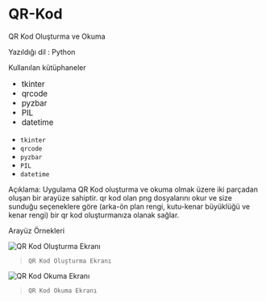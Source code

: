 # QR-Kod
QR Kod Oluşturma ve Okuma

Yazıldığı dil : Python

Kullanılan kütüphaneler

<ul style="font-size:110%;">
  <li>tkinter</li>
  <li>qrcode</li>
  <li>pyzbar</li>
  <li>PIL</li>
  <li>datetime</li>
</ul>

* `tkinter`
* `qrcode`
* `pyzbar`
* `PIL`
* `datetime`

Açıklama:
Uygulama QR Kod oluşturma ve okuma olmak üzere iki parçadan oluşan bir arayüze sahiptir. qr kod olan png dosyalarını okur ve size sunduğu seçeneklere göre (arka-ön plan rengi, kutu-kenar büyüklüğü ve kenar rengi) bir qr kod oluşturmanıza olanak sağlar.


Arayüz Örnekleri

![QR Kod Oluşturma Ekranı](https://github.com/Hamza-Eren/QR-Kod/blob/main/%C3%B6rnek/QRKodOlusturmaEkrani.png)
> `QR Kod Oluşturma Ekranı`

![QR Kod Okuma Ekranı](https://github.com/Hamza-Eren/QR-Kod/blob/main/%C3%B6rnek/QRKodOkumaEkrani.png)
> `QR Kod Okuma Ekranı`
